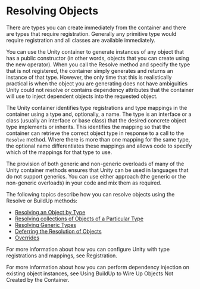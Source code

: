 # Resolving Objects

There are types you can create immediately from the container and there are types that require registration. Generally any primitive type would require registration and all classes are available immediately.

You can use the Unity container to generate instances of any object that has a public constructor (in other words, objects that you can create using the new operator). When you call the Resolve method and specify the type that is not registered, the container simply generates and returns an instance of that type. However, the only time that this is realistically practical is when the object you are generating does not have ambiguities Unity could not resolve or contains dependency attributes that the container will use to inject dependent objects into the requested object.

The Unity container identifies type registrations and type mappings in the container using a type and, optionally, a name. The type is an interface or a class (usually an interface or base class) that the desired concrete object type implements or inherits. This identifies the mapping so that the container can retrieve the correct object type in response to a call to the `Resolve` method. Where there is more than one mapping for the same type, the optional name differentiates these mappings and allows code to specify which of the mappings for that type to use.

The provision of both generic and non-generic overloads of many of the Unity container methods ensures that Unity can be used in languages that do not support generics. You can use either approach (the generic or the non-generic overloads) in your code and mix them as required.

The following topics describe how you can resolve objects using the Resolve or BuildUp methods:

* [Resolving an Object by Type](type.md)
* [Resolving collections of Objects of a Particular Type](collections.md)
* [Resolving Generic Types](generics.md)
* [Deferring the Resolution of Objects](deferred.md)
* [Overrides](overrides.md)

For more information about how you can configure Unity with type registrations and mappings, see Registration.

For more information about how you can perform dependency injection on existing object instances, see Using BuildUp to Wire Up Objects Not Created by the Container.